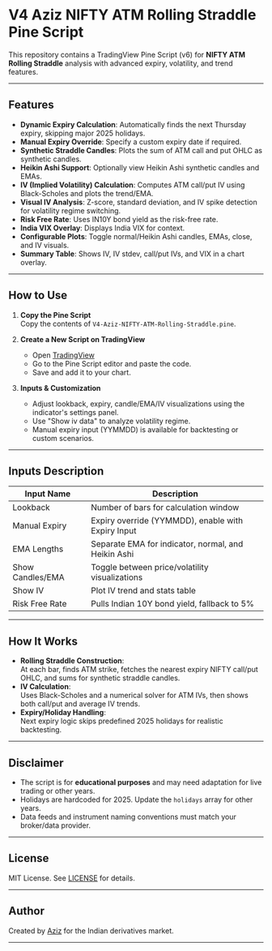 # V4 Aziz NIFTY ATM Rolling Straddle Pine Script

This repository contains a TradingView Pine Script (v6) for **NIFTY ATM Rolling Straddle** analysis with advanced expiry, volatility, and trend features.

---

## Features

- **Dynamic Expiry Calculation**: Automatically finds the next Thursday expiry, skipping major 2025 holidays.
- **Manual Expiry Override**: Specify a custom expiry date if required.
- **Synthetic Straddle Candles**: Plots the sum of ATM call and put OHLC as synthetic candles.
- **Heikin Ashi Support**: Optionally view Heikin Ashi synthetic candles and EMAs.
- **IV (Implied Volatility) Calculation**: Computes ATM call/put IV using Black-Scholes and plots the trend/EMA.
- **Visual IV Analysis**: Z-score, standard deviation, and IV spike detection for volatility regime switching.
- **Risk Free Rate**: Uses IN10Y bond yield as the risk-free rate.
- **India VIX Overlay**: Displays India VIX for context.
- **Configurable Plots**: Toggle normal/Heikin Ashi candles, EMAs, close, and IV visuals.
- **Summary Table**: Shows IV, IV stdev, call/put IVs, and VIX in a chart overlay.

---

## How to Use

1. **Copy the Pine Script**  
   Copy the contents of `V4-Aziz-NIFTY-ATM-Rolling-Straddle.pine`.

2. **Create a New Script on TradingView**  
   - Open [TradingView](https://tradingview.com/)
   - Go to the Pine Script editor and paste the code.
   - Save and add it to your chart.

3. **Inputs & Customization**  
   - Adjust lookback, expiry, candle/EMA/IV visualizations using the indicator's settings panel.
   - Use "Show iv data" to analyze volatility regime.
   - Manual expiry input (YYMMDD) is available for backtesting or custom scenarios.

---

## Inputs Description

| Input Name        | Description                                              |
|-------------------|---------------------------------------------------------|
| Lookback          | Number of bars for calculation window                   |
| Manual Expiry     | Expiry override (YYMMDD), enable with Expiry Input      |
| EMA Lengths       | Separate EMA for indicator, normal, and Heikin Ashi     |
| Show Candles/EMA  | Toggle between price/volatility visualizations          |
| Show IV           | Plot IV trend and stats table                           |
| Risk Free Rate    | Pulls Indian 10Y bond yield, fallback to 5%             |

---

## How It Works

- **Rolling Straddle Construction**:  
  At each bar, finds ATM strike, fetches the nearest expiry NIFTY call/put OHLC, and sums for synthetic straddle candles.
- **IV Calculation**:  
  Uses Black-Scholes and a numerical solver for ATM IVs, then shows both call/put and average IV trends.
- **Expiry/Holiday Handling**:  
  Next expiry logic skips predefined 2025 holidays for realistic backtesting.

---

## Disclaimer

- The script is for **educational purposes** and may need adaptation for live trading or other years.
- Holidays are hardcoded for 2025. Update the `holidays` array for other years.
- Data feeds and instrument naming conventions must match your broker/data provider.

---

## License

MIT License. See [LICENSE](LICENSE) for details.

---

## Author

Created by [Aziz](https://github.com/noobquant1) for the Indian derivatives market.

---
